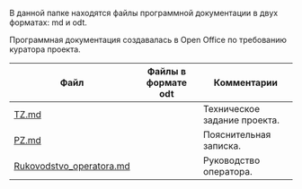В данной папке находятся файлы программной документации в двух форматах: md и odt.

Программная документация создавалась в Open Office по требованию куратора проекта.

| Файл                                                 | Файлы в формате odt| Комментарии                                    |
| -----------------------------------------------------|--------------------|---------------------------------------------- |
| [TZ.md](TZ.md)                                       |                    | Техническое задание проекта.                   |
| [PZ.md](PZ.md)                                       |                    | Пояснительная записка.                      |
| [Rukovodstvo_operatora.md](Rukovodstvo_operatora.md) |                    | Руководство оператора.                         |
